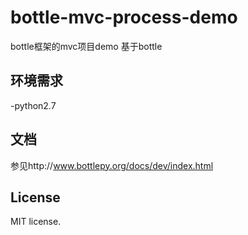 bottle-mvc-process-demo
===
  bottle框架的mvc项目demo
  基于bottle

环境需求
---
  -python2.7

文档
---
  参见http://www.bottlepy.org/docs/dev/index.html

License
---
  MIT license. 

